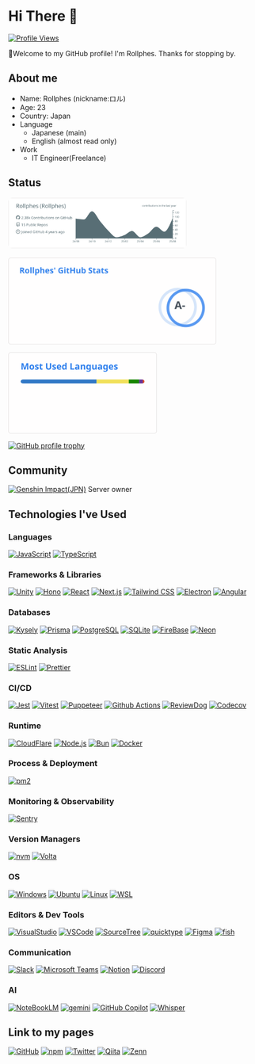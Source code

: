 # Hi There 👋

[![Profile Views](https://komarev.com/ghpvc/?username=Rollphes&color=blue)](https://github.com/Rollphes)

:beer:Welcome to my GitHub profile! I'm Rollphes. Thanks for stopping by.


## About me

- Name: Rollphes (nickname:ロル)
- Age: 23
- Country: Japan
- Language
  - Japanese (main)
  - English (almost read only)
- Work
  - IT Engineer(Freelance)

## Status

<!-- markdownlint-disable MD033 -->
<div style="display:flex;gap:16px;align-items:flex-start;flex-wrap:wrap">
  <!-- Left: profile summary -->
  <div style="flex:0 0 360px;max-width:360px">
    <a href="https://github.com/Rollphes">
      <img src="https://raw.githubusercontent.com/Rollphes/Rollphes/main/profile-summary-card-output/default/0-profile-details.svg" alt="profile summary" style="width:100%;height:auto;border-radius:8px;" />
    </a>
  </div>

  <!-- Right: stats / languages / trophy -->
  <div style="display:flex;flex-direction:column;gap:12px;flex:1;min-width:220px">
    <div style="display:flex;gap:12px;flex-wrap:wrap">
      <a href="https://github.com/anuraghazra/github-readme-stats">
        <img src="/grs/stats.svg" alt="GitHub Readme Stats" style="max-width:420px;height:auto;" />
      </a>
      <a href="https://github.com/anuraghazra/github-readme-stats">
        <img src="/grs/langs.svg" alt="Top Languages" style="max-width:300px;height:auto;" />
      </a>
    </div>
    <div>
      <a href="https://github.com/ryo-ma/github-profile-trophy">
        <img src="https://github-profile-trophy.vercel.app/?username=Rollphes" alt="GitHub profile trophy" style="max-width:420px;height:auto;" />
      </a>
    </div>
  </div>
</div>
<!-- markdownlint-enable MD033 -->

## Community

[![Genshin Impact(JPN)](https://img.shields.io/discord/762647727343009823?label=genshin-impact-jpn&logo=discord)](https://discord.com/invite/genshin-impact-jpn) Server owner

## Technologies I've Used

### Languages

[![JavaScript](https://img.shields.io/badge/-JavaScript-000?logo=javascript&logoSize=auto)](https://developer.mozilla.org/en-US/docs/Web/JavaScript)
[![TypeScript](https://img.shields.io/badge/-TypeScript-000?logo=TypeScript&logoSize=auto)](https://www.typescriptlang.org/)

### Frameworks & Libraries

[![Unity](https://img.shields.io/badge/-Unity-000?logo=unity&logoSize=auto)](https://unity.com/)
[![Hono](https://img.shields.io/badge/-Hono-000?logo=hono&logoSize=auto)](https://hono.dev/)
[![React](https://img.shields.io/badge/-React-000?logo=React&logoSize=auto)](https://reactjs.org/)
[![Next.js](https://img.shields.io/badge/-Next.js-000?logo=nextdotjs&logoSize=auto)](https://nextjs.org/)
[![Tailwind CSS](https://img.shields.io/badge/-Tailwind_CSS-000?logo=tailwindcss&logoSize=auto)](https://tailwindcss.com/)
[![Electron](https://img.shields.io/badge/-Electron-000?logo=electron&logoSize=auto)](https://www.electronjs.org/)
[![Angular](https://img.shields.io/badge/-Angular-000?logo=angular&logoColor=red&logoSize=auto)](https://angular.io/)

### Databases

[![Kysely](https://img.shields.io/badge/-Kysely-000?logo=kysely&logoSize=auto)](https://kysely.dev/)
[![Prisma](https://img.shields.io/badge/-Prisma-000?logo=prisma&logoSize=auto&logoColor=2D3748)](https://www.prisma.io/)
[![PostgreSQL](https://img.shields.io/badge/-PostgreSQL-000?logo=postgresql&logoSize=auto)](https://www.postgresql.org/)
[![SQLite](https://img.shields.io/badge/-Sqlite-000?logo=sqlite&logoSize=auto&logoColor=003B57)](https://sqlite.org/)
[![FireBase](https://img.shields.io/badge/-Firebase-000?logo=firebase&logoSize=auto&logoColor=DD2C00)](https://firebase.google.com/)
[![Neon](https://img.shields.io/badge/-Neon-000?logo=neon&logoSize=auto)](https://neon.tech/)

### Static Analysis

[![ESLint](https://img.shields.io/badge/-ESLint-000?logo=eslint&logoSize=auto&logoColor=4B32C3)](https://eslint.org/)
[![Prettier](https://img.shields.io/badge/-Prettier-000?logo=prettier&logoSize=auto)](https://prettier.io/)

### CI/CD

[![Jest](https://img.shields.io/badge/-Jest-000?logo=jest&logoSize=auto)](https://jestjs.io/)
[![Vitest](https://img.shields.io/badge/-Vitest-000?logo=vitest&logoSize=auto)](https://vitest.dev/)
[![Puppeteer](https://img.shields.io/badge/-Puppeteer-000?logo=puppeteer&logoSize=auto)](https://pptr.dev/)
[![Github Actions](https://img.shields.io/badge/-Github%20Actions-000?logo=githubactions&logoSize=auto)](https://github.com/features/actions)
[![ReviewDog](https://img.shields.io/badge/-ReviewDog-000?logo=reviewdog&logoSize=auto)](https://github.com/reviewdog/reviewdog)
[![Codecov](https://img.shields.io/badge/-Codecov-000?logo=codecov&logoSize=auto)](https://about.codecov.io/)

### Runtime

[![CloudFlare](https://img.shields.io/badge/-cloudflare-000?logo=cloudflare&logoSize=auto)](https://www.cloudflare.com/)
[![Node.js](https://img.shields.io/badge/-Node.js-000?logo=nodedotjs&logoSize=auto)](https://nodejs.org/)
[![Bun](https://img.shields.io/badge/-Bun-000?logo=bun&logoSize=auto)](https://bun.sh/)
[![Docker](https://img.shields.io/badge/-Docker-000?logo=docker&logoSize=auto)](https://www.docker.com/)

### Process & Deployment

[![pm2](https://img.shields.io/badge/-pm2-000?logo=pm2&logoSize=auto)](https://pm2.keymetrics.io/)

### Monitoring & Observability

[![Sentry](https://img.shields.io/badge/-Sentry-000?logo=sentry&logoSize=auto)](https://sentry.io/)

### Version Managers

[![nvm](https://img.shields.io/badge/-nvm-000?logo=nvm&logoSize=auto)](https://github.com/nvm-sh/nvm)
[![Volta](https://img.shields.io/badge/-Volta-000?logo=volta&logoSize=auto)](https://volta.sh/)

### OS

[![Windows](https://img.shields.io/badge/-Windows-000?logo=windows&logoSize=auto)](https://ubuntu.com/)
[![Ubuntu](https://img.shields.io/badge/-Ubuntu-000?logo=ubuntu&logoSize=auto)](https://ubuntu.com/)
[![Linux](https://img.shields.io/badge/-Linux-000?logo=linux&logoSize=auto)](https://kernel.org/)
[![WSL](https://img.shields.io/badge/-WSL-000?logo=wsl&logoSize=auto)](https://learn.microsoft.com/windows/wsl/)

### Editors & Dev Tools

[![VisualStudio](https://img.shields.io/badge/-Visual%20Studio-000?logo=visual-studio&logoSize=auto)](https://www.microsoft.com/en-us/windows)
[![VSCode](https://img.shields.io/badge/-VSCode-000?logo=visual-studio-code&logoSize=auto)](https://code.visualstudio.com/)
[![SourceTree](https://img.shields.io/badge/-Sourcetree-000?logo=sourcetree&logoSize=auto&logoColor=0052CC)](https://www.sourcetreeapp.com/)
[![quicktype](https://img.shields.io/badge/-quicktype-000?logo=quicktype&logoSize=auto)](https://quicktype.io/)
[![Figma](https://img.shields.io/badge/-Figma-000?logo=figma&logoSize=auto)](https://www.figma.com/)
[![fish](https://img.shields.io/badge/-fish-000?logo=fish&logoSize=auto)](https://fishshell.com/)

### Communication

[![Slack](https://img.shields.io/badge/-Slack-000?logo=slack&logoSize=auto)](https://slack.com/)
[![Microsoft Teams](https://img.shields.io/badge/-Microsoft%20Teams-000?logo=microsoftteams&logoSize=auto)](https://www.microsoft.com/microsoft-teams)
[![Notion](https://img.shields.io/badge/-Notion-000?logo=notion&logoSize=auto)](https://www.notion.com/)
[![Discord](https://img.shields.io/badge/-Discord-000?logo=discord&logoSize=auto)](https://discord.com/)

### AI

[![NoteBookLM](https://img.shields.io/badge/-NoteBookLM-000?logo=google&logoSize=auto)](https://developers.google.com/)
[![gemini](https://img.shields.io/badge/-gemini-000?logo=google&logoSize=auto)](https://developers.google.com/)
[![GitHub Copilot](https://img.shields.io/badge/-GitHub%20Copilot-000?logo=github&logoSize=auto)](https://github.com/features/copilot)
[![Whisper](https://img.shields.io/badge/-Whisper-000?logo=openai&logoSize=auto)](https://openai.com/research/whisper)

## Link to my pages

[![GitHub](https://img.shields.io/badge/-Rollphes-000?logoSize=auto&labelColor=FFF&logo=github&logoColor=000)](https://github.com/Rollphes)
[![npm](https://img.shields.io/badge/-rollphes-000?logoSize=auto&labelColor=FFF&logo=npm&logoColor=CC3534)](https://www.npmjs.com/~rollphes)
[![Twitter](https://img.shields.io/badge/-@rollphes-000?logoSize=auto&labelColor=FFF&logo=x&logoColor=000)](https://twitter.com/rollphes)
[![Qiita](https://img.shields.io/badge/-@Rollphes-000?logoSize=auto&labelColor=FFF&logo=qiita)](https://qiita.com/Rollphes)
[![Zenn](https://img.shields.io/badge/-Rollphes-000?logoSize=auto&labelColor=FFF&logo=zenn)](https://zenn.dev/rollphes)
